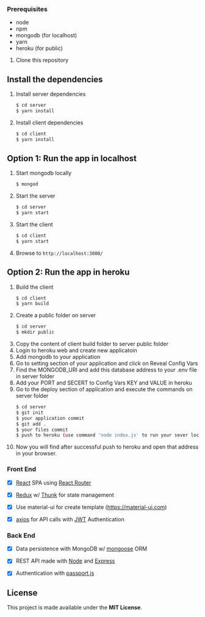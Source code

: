 ### Prerequisites

* node
* npm
* mongodb (for localhost)
* yarn
* heroku (for public)

1. Clone this repository

## Install the dependencies

1. Install server dependencies
    ```bash
    $ cd server
    $ yarn install
    ```
2. Install client dependencies
    ```bash
    $ cd client
    $ yarn install
    ```

## Option 1: Run the app in localhost

1. Start mongodb locally
    ```bash
    $ mongod
    ```
2. Start the server
    ```bash
    $ cd server
    $ yarn start
    ```
3. Start the client
    ```bash
    $ cd client
    $ yarn start
    ```
4. Browse to `http://localhost:3000/`

## Option 2: Run the app in heroku

1. Build the client
    ```bash
    $ cd client
    $ yarn build
    ```
2. Create a public folder on server
    ```bash
    $ cd server
    $ mkdir public
    ```
3. Copy the content of client build folder to server public folder
4. Login to heroku web and create new applicatoin
5. Add mongodb to your application
6. Go to setting section of your application and click on Reveal Config Vars
7. Find the MONGODB_URI and add this database address to your .env file in server folder
8. Add your PORT and SECERT to Config Vars KEY and VALUE in heroku
9. Go to the deploy section of application and execute the commands on server folder
    ```bash
    $ cd server
    $ git init
    $ your application commit
    $ git add .
    $ your files commit
    $ push to heroku (use command 'node index.js' to run your sever locally)
10. Now you will find after successful push to heroku and open that address in your browser.

### Front End

- [x] [React](https://reactjs.org/) SPA using [React Router](https://reacttraining.com/react-router/web/)
- [x] [Redux](https://redux.js.org/) w/ [Thunk](https://github.com/reduxjs/redux-thunk) for state management
- [x] Use material-ui for create template (https://material-ui.com) 
- [x] [axios](https://github.com/axios/axios) for API calls with [JWT](https://jwt.io/) Authentication


### Back End

- [x] Data persistence with MongoDB w/ [mongoose](https://mongoosejs.com/) ORM
- [x] REST API made with [Node](https://nodejs.org/) and [Express](https://expressjs.com/)
- [x] Authentication with [passport.js](http://passportjs.org)


## License

This project is made available under the **MIT License**.

